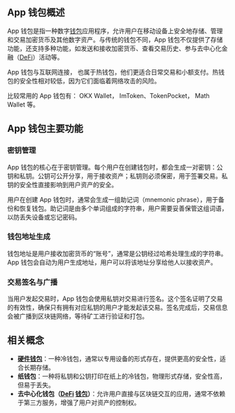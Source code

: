 ## App 钱包概述

App 钱包是指一种数字[钱包](https://learnblockchain.cn/tags/%E9%92%B1%E5%8C%85)应用程序，允许用户在移动设备上安全地存储、管理和交易加密货币及其他数字资产。与传统的钱包不同，App 钱包不仅提供了存储功能，还支持多种功能，如发送和接收加密货币、查看交易历史、参与去中心化金融（[DeFi](https://learnblockchain.cn/tags/DeFi?map=EVM)）活动等。


App 钱包与互联网连接， 也属于热钱包，他们更适合日常交易和小额支付。热钱包的安全性相对较低，因为它们面临着网络攻击的风险。

比较常用的 App 钱包有：
OKX Wallet， ImToken、TokenPocket， Math Wallet 等。


## App 钱包主要功能

### 密钥管理

App 钱包的核心在于密钥管理。每个用户在创建钱包时，都会生成一对密钥：公钥和私钥。公钥可公开分享，用于接收资产；私钥则必须保密，用于签署交易。私钥的安全性直接影响到用户资产的安全。

用户在创建 App 钱包时，通常会生成一组助记词（mnemonic phrase），用于备份和恢复钱包。助记词是由多个单词组成的字符串，用户需要妥善保管这组词语，以防丢失设备或忘记密码。

### 钱包地址生成

钱包地址是用户接收加密货币的“账号”，通常是公钥经过哈希处理生成的字符串。App 钱包会自动为用户生成地址，用户可以将该地址分享给他人以接收资产。

### 交易签名与广播

当用户发起交易时，App 钱包会使用私钥对交易进行签名。这个签名证明了交易的有效性，确保只有拥有对应私钥的用户才能发起该交易。签名完成后，交易信息会被广播到区块链网络，等待矿工进行验证和打包。


## 相关概念

- **[硬件钱包](https://learnblockchain.cn/tags/%E7%A1%AC%E4%BB%B6%E9%92%B1%E5%8C%85)**：一种冷钱包，通常以专用设备的形式存在，提供更高的安全性，适合长期存储。
- **纸钱包**：一种将私钥和公钥打印在纸上的冷钱包，物理形式存储，安全性高，但易于丢失。
- **去中心化钱包（[DeFi](https://learnblockchain.cn/tags/DeFi?map=EVM) [钱包](https://learnblockchain.cn/tags/钱包?map=EVM)）**：允许用户直接与区块链交互的应用，通常不依赖于第三方服务，增强了用户对资产的控制权。